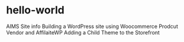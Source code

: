 # hello-world
AIMS Site info
Building a WordPress site using Woocommerce Prodcut Vendor and AffilaiteWP
Adding a Child Theme to the Storefront
